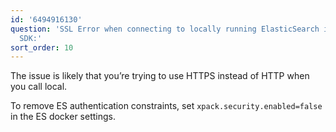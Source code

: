 ```yaml
---
id: '6494916130'
question: 'SSL Error when connecting to locally running ElasticSearch instance via
  SDK:'
sort_order: 10
---
```


The issue is likely that you’re trying to use HTTPS instead of HTTP when you call local.

To remove ES authentication constraints, set `xpack.security.enabled=false` in the ES docker settings.